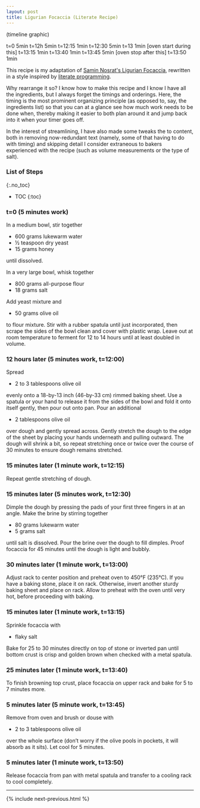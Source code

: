 ```yaml
---
layout: post
title: Ligurian Focaccia (Literate Recipe)
---
```


(timeline graphic)

t=0 5min
t=12h 5min
t=12:15 1min
t=12:30 5min
t=13 1min [oven start during this]
t=13:15 1min
t=13:40 1min
t=13:45 5min [oven stop after this]
t=13:50 1min

This recipe is my adaptation of [Samin Nosrat's Ligurian Focaccia](https://www.saltfatacidheat.com/fat/ligurian-focaccia), rewritten in a style inspired by [literate programming](https://en.wikipedia.org/wiki/Literate_programming).

Why rearrange it so? I know how to make this recipe and I know I have all the ingredients, but I always forget the timings and orderings. Here, the timing is the most prominent organizing principle (as opposed to, say, the ingredients list) so that you can at a glance see how much work needs to be done when, thereby making it easier to both plan around it and jump back into it when your timer goes off.

In the interest of streamlining, I have also made some tweaks the to content, both in removing now-redundant text (namely, some of that having to do with timing) and skipping detail I consider extraneous to bakers experienced with the recipe (such as volume measurements or the type of salt).

### List of Steps
{:.no_toc}

* TOC
{:toc}

### t=0 (5 minutes work)

In a medium bowl, stir together

- 600 grams lukewarm water
- ½ teaspoon dry yeast
- 15 grams honey

until dissolved.

In a very large bowl, whisk together

- 800 grams all-purpose flour
- 18 grams salt

Add yeast mixture and

- 50 grams olive oil

to flour mixture. Stir with a rubber spatula until just incorporated, then scrape the sides of the bowl clean and cover with plastic wrap. Leave out at room temperature to ferment for 12 to 14 hours until at least doubled in volume.

### 12 hours later (5 minutes work, t=12:00)

Spread

- 2 to 3 tablespoons olive oil

evenly onto a 18-by-13 inch (46-by-33 cm) rimmed baking sheet. Use a spatula or your hand to release it from the sides of the bowl and fold it onto itself gently, then pour out onto pan. Pour an additional

- 2 tablespoons olive oil

over dough and gently spread across. Gently stretch the dough to the edge of the sheet by placing your hands underneath and pulling outward. The dough will shrink a bit, so repeat stretching once or twice over the course of 30 minutes to ensure dough remains stretched.

### 15 minutes later (1 minute work, t=12:15)

Repeat gentle stretching of dough.

### 15 minutes later (5 minutes work, t=12:30)

Dimple the dough by pressing the pads of your first three fingers in at an angle. Make the brine by stirring together

- 80 grams lukewarm water
- 5 grams salt

until salt is dissolved. Pour the brine over the dough to fill dimples. Proof focaccia for 45 minutes until the dough is light and bubbly.

### 30 minutes later (1 minute work, t=13:00)

Adjust rack to center position and preheat oven to 450°F (235°C). If you have a baking stone, place it on rack. Otherwise, invert another sturdy baking sheet and place on rack. Allow to preheat with the oven until very hot, before proceeding with baking.

### 15 minutes later (1 minute work, t=13:15)

Sprinkle focaccia with

- flaky salt

Bake for 25 to 30 minutes directly on top of stone or inverted pan until bottom crust is crisp and golden brown when checked with a metal spatula.

### 25 minutes later (1 minute work, t=13:40)

To finish browning top crust, place focaccia on upper rack and bake for 5 to 7 minutes more.

### 5 minutes later (5 minute work, t=13:45)

Remove from oven and brush or douse with

- 2 to 3 tablespoons olive oil

over the whole surface (don’t worry if the olive pools in pockets, it will absorb as it sits). Let cool for 5 minutes.

### 5 minutes later (1 minute work, t=13:50)

Release focaccia from pan with metal spatula and transfer to a cooling rack to cool completely.

-------------------------------------------------------------------------------

{% include next-previous.html %}
